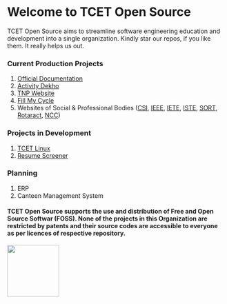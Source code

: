 # Welcome to TCET Open Source

TCET Open Source aims to streamline software engineering education and development into a single organization. Kindly star our repos, if you like them. It really helps us out.

### Current Production Projects
1. [Official Documentation](https://opensource.tcetmumbai.in/https://opensource.tcetmumbai.in/docs/about-tcetopensource)
2. [Activity Dekho](https://activitydekho.com/)
3. [TNP Website](https://tnp.tcetmumbai.in/)
4. [Fill My Cycle](https://fillmycycle.tcetmumbai.in/)
5. Websites of Social & Professional Bodies ([CSI](https://csi.tcetmumbai.in/), [IEEE](https://ieee.tcetmumbai.in/), [IETE](https://iete.tcetmumbai.in/), [ISTE](https://iste.tcetmumbai.in/), [SORT](https://sort.tcetmumbai.in/), [Rotaract](https://rc.tcetmumbai.in), [NCC](https://ncc.tcetmumbai.in/))
   
### Projects in Development
1. [TCET Linux](https://linux.tcetmumbai.in/)
2. [Resume Screener](https://rc.tcetmumbai.in/)

### Planning
1. ERP
2. Canteen Management System

#### TCET Open Source supports the use and distribution of Free and Open Source Softwar (FOSS). None of the projects in this Organization are restricted by patents and their source codes are accessible to everyone as per licences of respective repository.
<a href="https://endsoftwarepatents.org/innovating-without-patents"><img style="height: 120px;" src="https://static.fsf.org/nosvn/esp/logos/innovating-without-patents.svg"></a>
